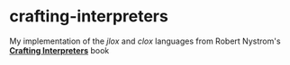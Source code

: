 # crafting-interpreters

My implementation of the *jlox* and *clox* languages from Robert Nystrom's [**Crafting Interpreters**](http://craftinginterpreters.com/) book
